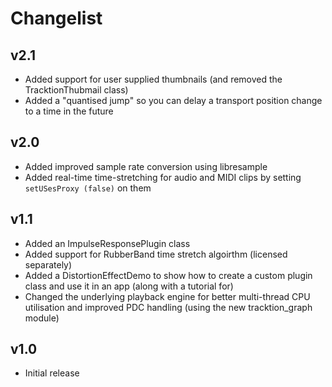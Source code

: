 # Changelist

## v2.1
- Added support for user supplied thumbnails (and removed the TracktionThubmail class)
- Added a "quantised jump" so you can delay a transport position change to a time in the future

## v2.0
- Added improved sample rate conversion using libresample
- Added real-time time-stretching for audio and MIDI clips by setting `setUSesProxy (false)` on them

## v1.1
- Added an ImpulseResponsePlugin class
- Added support for RubberBand time stretch algoirthm (licensed separately)
- Added a DistortionEffectDemo to show how to create a custom plugin class and use it in an app (along with a tutorial for)
- Changed the underlying playback engine for better multi-thread CPU utilisation and improved PDC handling (using the new tracktion_graph module)

## v1.0
- Initial release